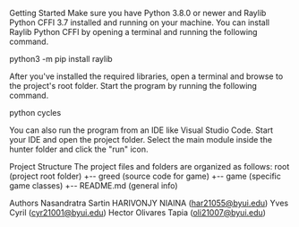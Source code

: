 Getting Started
Make sure you have Python 3.8.0 or newer and Raylib Python CFFI 3.7 installed and running on your machine. You can install Raylib Python CFFI by opening a terminal and running the following command.

python3 -m pip install raylib

After you've installed the required libraries, open a terminal and browse to the project's root folder. Start the program by running the following command.

python cycles

You can also run the program from an IDE like Visual Studio Code. Start your IDE and open the project folder. Select the main module inside the hunter folder and click the "run" icon.

Project Structure
The project files and folders are organized as follows:
root (project root folder) 
+-- greed (source code for game) 
+-- game (specific game classes) 
+-- README.md (general info)

Authors
Nasandratra Sartin HARIVONJY NIAINA (har21055@byui.edu)
Yves Cyril (cyr21001@byui.edu)
Hector Olivares Tapia (oli21007@byui.edu)